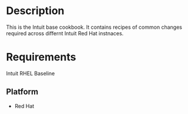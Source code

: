 Description
===========

This is the Intuit base cookbook.  It contains recipes of common changes required across differnt Intuit Red Hat instnaces.

Requirements
============

Intuit RHEL Baseline

Platform
--------

* Red Hat
